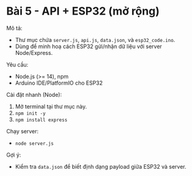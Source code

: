 # Bài 5 - API + ESP32 (mở rộng)

Mô tả:
- Thư mục chứa `server.js`, `api.js`, `data.json`, và `esp32_code.ino`.
- Dùng để minh hoạ cách ESP32 gửi/nhận dữ liệu với server Node/Express.

Yêu cầu:
- Node.js (>= 14), npm
- Arduino IDE/PlatformIO cho ESP32

Cài đặt nhanh (Node):
1. Mở terminal tại thư mục này.
2. `npm init -y`
3. `npm install express`

Chạy server:
- `node server.js`

Gợi ý:
- Kiểm tra `data.json` để biết định dạng payload giữa ESP32 và server.
